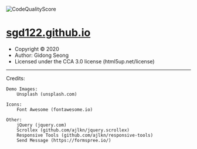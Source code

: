 ![CodeQualityScore](https://www.code-inspector.com/project/13031/score/svg)

# [sgd122.github.io](https://sgd122.github.io/)

- Copyright &copy; 2020
- Author: Gidong Seong
- Licensed under the CCA 3.0 license (html5up.net/license)

---

Credits:

    Demo Images:
    	Unsplash (unsplash.com)

    Icons:
    	Font Awesome (fontawesome.io)

    Other:
    	jQuery (jquery.com)
    	Scrollex (github.com/ajlkn/jquery.scrollex)
    	Responsive Tools (github.com/ajlkn/responsive-tools)
    	Send Message (https://formspree.io/)
